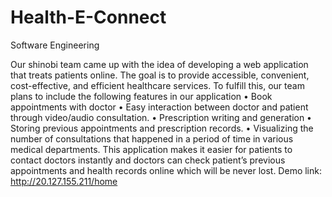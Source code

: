 # Health-E-Connect
Software Engineering

Our shinobi team came up with the idea of developing a web application that treats patients online. The goal is to provide accessible, convenient, cost-effective, and efficient healthcare services. To fulfill this, our team plans to include the following features in our application
• Book appointments with doctor
• Easy interaction between doctor and patient through video/audio
consultation.
• Prescription writing and generation
• Storing previous appointments and prescription records.
• Visualizing the number of consultations that happened in a period of time in various medical departments.
This application makes it easier for patients to contact doctors instantly and doctors can check patient’s previous appointments and health records online which will be never lost.
Demo link: http://20.127.155.211/home

